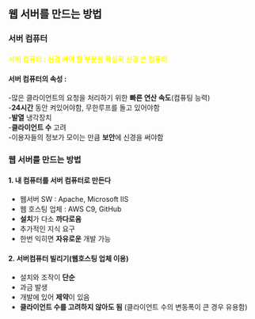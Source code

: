 ## 웹 서버를 만드는 방법

### 서버 컴퓨터
#### <span style="color:yellow"><strong>서버 컴퓨터</strong> : 신경 써야 할 부분만 확실히 신경 쓴 컴퓨터
#### <strong>서버 컴퓨터의 속성</strong> : 
 -많은 클라이언트의 요청을 처리하기 위한 <strong>빠른 연산 속도</strong>(컴퓨팅 능력)<br>
 -<strong>24시간</strong> 동안 켜있어야함, 무한루프를 돌고 있어야함<br>
 -<strong>발열</strong> 냉각장치<br>
 -<strong>클라이언트 수</strong> 고려<br>
 -이용자들의 정보가 모이는 만큼 <strong>보안</strong>에 신경을 써야함<br>

### 웹 서버를 만드는 방법
#### <strong>1. 내 컴퓨터를 서버 컴퓨터로 만든다</strong>
 - 웹서버 SW : Apache, Microsoft IIS
 - 웹 호스팅 업체 : AWS C9, GitHub<br>
 - <strong>설치</strong>가 다소 <strong>까다로움</strong>
 - 추가적인 지식 요구
 - 한번 익히면 <strong>자유로운</strong> 개발 가능

#### <strong>2. 서버컴퓨터 빌리기(웹호스팅 업체 이용)</strong>
 - 설치와 조작이 <strong>단순</strong>
 - 과금 발생
 - 개발에 있어 <strong>제약</strong>이 있음
 - <strong>클라이언트 수를 고려하지 않아도 됨</strong> (클라이언트 수의 변동폭이 큰 경우 유용함)
